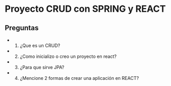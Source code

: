 # Proyecto CRUD con SPRING y REACT

## Preguntas
- 1. ¿Que es un CRUD?
- 2. ¿Como inicializo o creo un proyecto en react?
- 3. ¿Para que sirve JPA?
- 4. ¿Mencione 2 formas de crear una aplicación en REACT?